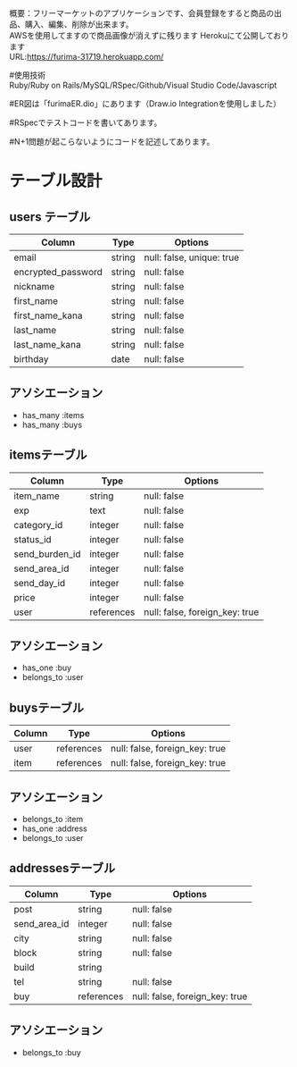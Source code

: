 概要：フリーマーケットのアプリケーションです、会員登録をすると商品の出品、購入、編集、削除が出来ます。</br>
AWSを使用してますので商品画像が消えずに残ります
Herokuにて公開しております</br>
URL:https://furima-31719.herokuapp.com/

#使用技術</br>
Ruby/Ruby on Rails/MySQL/RSpec/Github/Visual Studio Code/Javascript

#ER図は「furimaER.dio」にあります（Draw.io Integrationを使用しました）

#RSpecでテストコードを書いてあります。

#N+1問題が起こらないようにコードを記述してあります。

# テーブル設計

## users テーブル
| Column             | Type   | Options                   |
| ------------------ | ------ | ------------------------- |
| email              | string | null: false, unique: true |
| encrypted_password | string | null: false               |
| nickname           | string | null: false               |
| first_name         | string | null: false               |
| first_name_kana    | string | null: false               |
| last_name          | string | null: false               |
| last_name_kana     | string | null: false               |
| birthday           | date   | null: false               |
## アソシエーション
* has_many :items
* has_many :buys

## itemsテーブル
| Column         | Type       | Options                        |
| -------------- | ---------- | ------------------------------ |
| item_name      | string     | null: false                    |
| exp            | text       | null: false                    |
| category_id    | integer    | null: false                    |
| status_id      | integer    | null: false                    |
| send_burden_id | integer    | null: false                    |
| send_area_id   | integer    | null: false                    |
| send_day_id    | integer    | null: false                    |
| price          | integer    | null: false                    |
| user           | references | null: false, foreign_key: true |
## アソシエーション
* has_one :buy
* belongs_to :user

## buysテーブル
| Column     | Type       | Options                        |
| ---------- | ---------- | ------------------------------ |
| user       | references | null: false, foreign_key: true |
| item       | references | null: false, foreign_key: true |
## アソシエーション
* belongs_to :item
* has_one :address
* belongs_to :user

## addressesテーブル
| Column       | Type       | Options                        |
| ------------ | ---------- | ------------------------------ |
| post         | string     | null: false                    |
| send_area_id | integer    | null: false                    |
| city         | string     | null: false                    |
| block        | string     | null: false                    |
| build        | string     |                                |
| tel          | string     | null: false                    |
| buy          | references | null: false, foreign_key: true |
## アソシエーション
* belongs_to :buy
